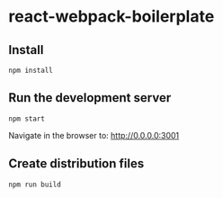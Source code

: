 # react-webpack-boilerplate

## Install
```
npm install
```

## Run the development server
```
npm start
```

Navigate in the browser to: http://0.0.0.0:3001

## Create distribution files
```
npm run build
```
